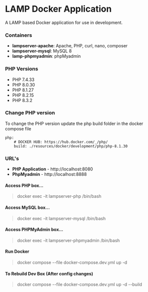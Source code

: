 # LAMP Docker Application

A LAMP based Docker application for use in development.

### Containers
* **lampserver-apache**: Apache, PHP, curl, nano, composer
* **lampserver-mysql**: MySQL 8
* **lamp-phpmyadmin**: phpMyadmin

### PHP Versions
* PHP 7.4.33
* PHP 8.0.30
* PHP 8.1.27
* PHP 8.2.15
* PHP 8.3.2

### Change PHP version
To change the PHP version update the php build folder in the docker compose file
```
php:
    # DOCKER HUB: https://hub.docker.com/_/php/
    build: ./resources/docker/development/php/php-8.1.30
```

### URL's
* **PHP Application** - http://localhost:8080
* **PhpMyadmin** - http://localhost:8888

#### Access PHP box...
> docker exec -it lampserver-php /bin/bash 
#### Access MySQL box...
> docker exec -it lampserver-mysql /bin/bash  
#### Access PHPMyAdmin box...
>docker exec -it lampserver-phpmyadmin /bin/bash  

#### Run Docker
> docker compose --file docker-compose.dev.yml up -d

#### To Rebuild Dev Box (After config changes)
> docker compose --file docker-compose.dev.yml up -d --build  
